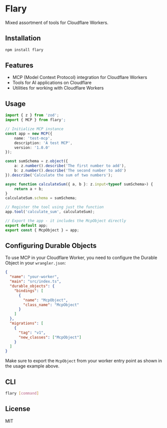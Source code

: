 # Flary

Mixed assortment of tools for Cloudflare Workers.

## Installation

```bash
npm install flary
```

## Features

- MCP (Model Context Protocol) integration for Cloudflare Workers
- Tools for AI applications on Cloudflare
- Utilities for working with Cloudflare Workers

## Usage

```typescript
import { z } from 'zod';
import { MCP } from flary';

// Initialize MCP instance
const app = new MCP({
	name: 'test-mcp',
	description: 'A test MCP',
	version: '1.0.0'
});

const sumSchema = z.object({
	a: z.number().describe('The first number to add'),
	b: z.number().describe('The second number to add')
}).describe('Calculate the sum of two numbers');

async function calculateSum({ a, b }: z.input<typeof sumSchema>) {
	return a + b;
}
calculateSum.schema = sumSchema;

// Register the tool using just the function
app.tool('calculate_sum', calculateSum);

// Export the app - it includes the McpObject directly
export default app;
export const { McpObject } = app;
```

## Configuring Durable Objects

To use MCP in your Cloudflare Worker, you need to configure the Durable Object in your `wrangler.json`:

```json
{
  "name": "your-worker",
  "main": "src/index.ts",
  "durable_objects": {
    "bindings": [
      {
        "name": "McpObject",
        "class_name": "McpObject"
      }
    ]
  },
  "migrations": [
    {
      "tag": "v1",
      "new_classes": ["McpObject"]
    }
  ]
}
```

Make sure to export the `McpObject` from your worker entry point as shown in the usage example above.

## CLI

```bash
flary [command]
```

## License

MIT 
